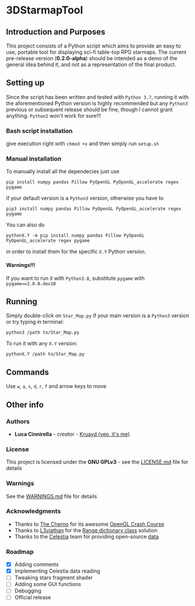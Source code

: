 # 3DStarmapTool

## Introduction and Purposes

This project consists of a Python script which aims to provide an easy to use, portable tool for displaying sci-fi table-top RPG starmaps. The current pre-release version (**0.2.0-alpha**) should be intended as a demo of the general idea behind it, and not as a representation of the final product.

## Setting up

Since the script has been written and tested with `Python 3.7`, running it with the aforementioned Python version is highly recommended but any `Python3` previous or subsequent release should be fine, though I cannot grant anything. `Python2` won't work for sure!!!

### Bash script installation

give execution right with `chmod +x` and then simply run `setup.sh`

### Manual installation

To manually install all the dependecies just use

```
pip install numpy pandas Pillow PyOpenGL PyOpenGL_accelerate regex pygame
```

if your default version is a `Python3` version, otherwise you have to

```
pip3 install numpy pandas Pillow PyOpenGL PyOpenGL_accelerate regex pygame
```

You can also do

```
pythonX.Y -m pip install numpy pandas Pillow PyOpenGL PyOpenGL_accelerate regex pygame
```

in order to install them for the specific `X.Y` Python version.

#### Warnings!!!

If you want to run it with `Python3.8`, substitute `pygame` with `pygame==2.0.0.dev10`

## Running

Simply double-click on `Star_Map.py` if your main version is a `Python3` version or try typing in terminal:

```
python3 /path to/Star_Map.py
```

To run it with any `X.Y` version:

```
pythonX.Y /path to/Star_Map.py
```

## Commands

Use `w`, `a`, `s`, `d`, `r`, `f` and arrow keys to move

## Other info

### Authors

- **Luca Cinnirella** - *creator* - [Kruayd (yep, it's me)](https://github.com/Kruayd)

### License

This project is licensed under the **GNU GPLv3** - see the [LICENSE.md](LICENSE.md) file for details

### Warnings

See the [WARNINGS.md](WARNINGS.md) file for details

### Acknowledgments

- Thanks to [The Cherno](https://www.youtube.com/user/TheChernoProject) for its awesome [OpenGL Crash Course](https://www.youtube.com/watch?v=W3gAzLwfIP0&list=PLlrATfBNZ98foTJPJ_Ev03o2oq3-GGOS2)
- Thanks to [L3viathan](https://stackoverflow.com/users/1016216/l3viathan) for the [Range dictionary class](https://stackoverflow.com/questions/39358092/range-as-dictionary-key-in-python) solution
- Thanks to the [Celestia](https://celestia.space) team for providing open-source [data](https://github.com/CelestiaProject/Celestia/tree/master/data)

### Roadmap

- [x] Adding comments
- [x] Implementing Celestia data reading
- [ ] Tweaking stars fragment shader
- [ ] Adding some GUI functions
- [ ] Debugging
- [ ] Official release
